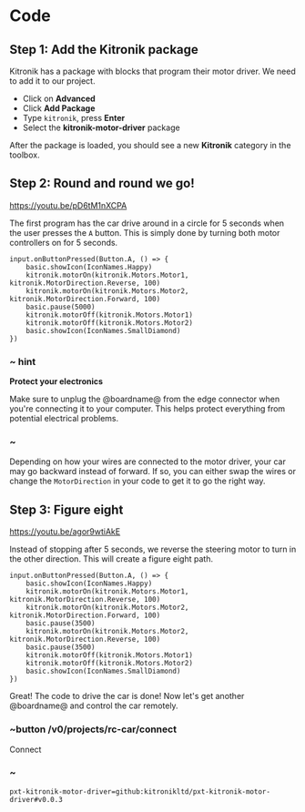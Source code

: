 # Code

## Step 1: Add the Kitronik package

Kitronik has a package with blocks that program their motor driver. We need to add it to our project.

* Click on **Advanced**
* Click **Add Package**
* Type ``kitronik``, press **Enter**
* Select the **kitronik-motor-driver** package

After the package is loaded, you should see a new **Kitronik** category in the toolbox.

## Step 2: Round and round we go!

https://youtu.be/pD6tM1nXCPA

The first program has the car drive around in a circle for 5 seconds when the user presses the ``A`` button. This is simply done by turning both motor controllers on for 5 seconds.

```blocks-ignore
input.onButtonPressed(Button.A, () => {
    basic.showIcon(IconNames.Happy)
    kitronik.motorOn(kitronik.Motors.Motor1, kitronik.MotorDirection.Reverse, 100)
    kitronik.motorOn(kitronik.Motors.Motor2, kitronik.MotorDirection.Forward, 100)
    basic.pause(5000)
    kitronik.motorOff(kitronik.Motors.Motor1)
    kitronik.motorOff(kitronik.Motors.Motor2)
    basic.showIcon(IconNames.SmallDiamond)
})
```

### ~ hint

**Protect your electronics**

Make sure to unplug the @boardname@ from the edge connector when you're connecting it to your computer. This helps protect everything from potential electrical problems.

### ~

Depending on how your wires are connected to the motor driver, your car may go backward instead of forward. If so, you can either swap the wires or change the ``MotorDirection`` in your code to get it to go the right way.

## Step 3: Figure eight

https://youtu.be/agor9wtiAkE

Instead of stopping after 5 seconds, we reverse the steering motor to turn in the other direction. This will create a figure eight path.

```blocks-ignore
input.onButtonPressed(Button.A, () => {
    basic.showIcon(IconNames.Happy)
    kitronik.motorOn(kitronik.Motors.Motor1, kitronik.MotorDirection.Reverse, 100)
    kitronik.motorOn(kitronik.Motors.Motor2, kitronik.MotorDirection.Forward, 100)
    basic.pause(3500)
    kitronik.motorOn(kitronik.Motors.Motor2, kitronik.MotorDirection.Reverse, 100)
    basic.pause(3500)
    kitronik.motorOff(kitronik.Motors.Motor1)
    kitronik.motorOff(kitronik.Motors.Motor2)
    basic.showIcon(IconNames.SmallDiamond)
})
```

Great! The code to drive the car is done! Now let's get another @boardname@ and control the car remotely.

### ~button /v0/projects/rc-car/connect

Connect

### ~

```package
pxt-kitronik-motor-driver=github:kitronikltd/pxt-kitronik-motor-driver#v0.0.3
```